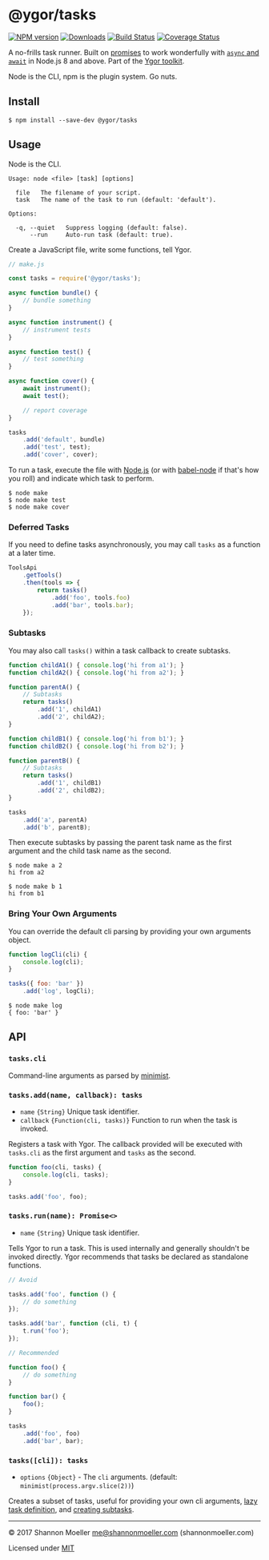 # @ygor/tasks

[![NPM version][npm-img]][npm-url] [![Downloads][downloads-img]][npm-url] [![Build Status][travis-img]][travis-url] [![Coverage Status][coveralls-img]][coveralls-url]

A no-frills task runner. Built on [promises](https://developer.mozilla.org/en-US/docs/Web/JavaScript/Guide/Using_promises) to work wonderfully with [`async` and `await`](https://developer.mozilla.org/en-US/docs/Web/JavaScript/Reference/Statements/async_function) in Node.js 8 and above. Part of the [Ygor toolkit](https://github.com/shannonmoeller/ygor#readme).

Node is the CLI, npm is the plugin system. Go nuts.

## Install

```console
$ npm install --save-dev @ygor/tasks
```

## Usage

Node is the CLI.

```man
Usage: node <file> [task] [options]

  file   The filename of your script.
  task   The name of the task to run (default: 'default').

Options:

  -q, --quiet   Suppress logging (default: false).
      --run     Auto-run task (default: true).
```

Create a JavaScript file, write some functions, tell Ygor.

```js
// make.js

const tasks = require('@ygor/tasks');

async function bundle() {
    // bundle something
}

async function instrument() {
    // instrument tests
}

async function test() {
    // test something
}

async function cover() {
    await instrument();
    await test();

    // report coverage
}

tasks
    .add('default', bundle)
    .add('test', test);
    .add('cover', cover);
```

To run a task, execute the file with [Node.js](https://nodejs.org) (or with [babel-node](http://babeljs.io/docs/usage/cli/#babel-node) if that's how you roll) and indicate which task to perform.

```console
$ node make
$ node make test
$ node make cover
```

### Deferred Tasks

If you need to define tasks asynchronously, you may call `tasks` as a function at a later time.

```js
ToolsApi
    .getTools()
    .then(tools => {
        return tasks()
            .add('foo', tools.foo)
            .add('bar', tools.bar);
    });
```

### Subtasks

You may also call `tasks()` within a task callback to create subtasks.

```js
function childA1() { console.log('hi from a1'); }
function childA2() { console.log('hi from a2'); }

function parentA() {
    // Subtasks
    return tasks()
        .add('1', childA1)
        .add('2', childA2);
}

function childB1() { console.log('hi from b1'); }
function childB2() { console.log('hi from b2'); }

function parentB() {
    // Subtasks
    return tasks()
        .add('1', childB1)
        .add('2', childB2);
}

tasks
    .add('a', parentA)
    .add('b', parentB);
```

Then execute subtasks by passing the parent task name as the first argument and the child task name as the second.

```console
$ node make a 2
hi from a2

$ node make b 1
hi from b1
```

### Bring Your Own Arguments

You can override the default cli parsing by providing your own arguments object.

```js
function logCli(cli) {
    console.log(cli);
}

tasks({ foo: 'bar' })
    .add('log', logCli);
```

```console
$ node make log
{ foo: 'bar' }
```

## API

### `tasks.cli`

Command-line arguments as parsed by [minimist](http://npm.im/minimist).

### `tasks.add(name, callback): tasks`

- `name` `{String}` Unique task identifier.
- `callback` `{Function(cli, tasks)}` Function to run when the task is invoked.

Registers a task with Ygor. The callback provided will be executed with `tasks.cli` as the first argument and `tasks` as the second.

```js
function foo(cli, tasks) {
    console.log(cli, tasks);
}

tasks.add('foo', foo);
```

### `tasks.run(name): Promise<>`

- `name` `{String}` Unique task identifier.

Tells Ygor to run a task. This is used internally and generally shouldn't be invoked directly. Ygor recommends that tasks be declared as standalone functions.

```js
// Avoid

tasks.add('foo', function () {
    // do something
});

tasks.add('bar', function (cli, t) {
    t.run('foo');
});

// Recommended

function foo() {
    // do something
}

function bar() {
    foo();
}

tasks
    .add('foo', foo)
    .add('bar', bar);
```

### `tasks([cli]): tasks`

- `options` `{Object}` - The `cli` arguments. (default: `minimist(process.argv.slice(2))`)

Creates a subset of tasks, useful for providing your own cli arguments, [lazy task definition](#deferred-tasks), and [creating subtasks](#subtasks).

----

© 2017 Shannon Moeller <me@shannonmoeller.com> (shannonmoeller.com)

Licensed under [MIT](http://shannonmoeller.com/mit.txt)

[coveralls-img]: http://img.shields.io/coveralls/shannonmoeller/ygor/master.svg?style=flat-square
[coveralls-url]: https://coveralls.io/r/shannonmoeller/ygor
[downloads-img]: http://img.shields.io/npm/dm/@ygor/tasks.svg?style=flat-square
[npm-img]:       http://img.shields.io/npm/v/@ygor/tasks.svg?style=flat-square
[npm-url]:       https://npmjs.org/package/@ygor/tasks
[travis-img]:    http://img.shields.io/travis/shannonmoeller/ygor/master.svg?style=flat-square
[travis-url]:    https://travis-ci.org/shannonmoeller/ygor
